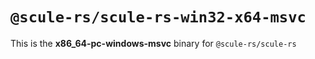 # `@scule-rs/scule-rs-win32-x64-msvc`

This is the **x86_64-pc-windows-msvc** binary for `@scule-rs/scule-rs`
